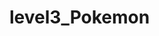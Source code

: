 # level3_Pokemon

<!-- Made som assumptions during development that resulted in broken code. Example, did many API calls and assumed from results that ability descriptions were always listed in the same language order: Language = ["ge", "en"]. But this changes at times. Also assumed that all pokemon had 2 abilities. Some have only 1, so need to refactor and take that into account. 

